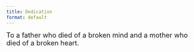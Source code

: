 ```yaml
---
title: Dedication
format: default
---
```


<p>
<font size="4" >
To a father who died of a broken mind and a mother who died of a broken heart.
</font>
</p>
